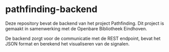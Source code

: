 # pathfinding-backend


Deze repository bevat de backend van het project Pathfinding.
Dit project is gemaakt in samenwerking met de Openbare Bibliotheek Eindhoven.

De backend zorgt voor de communicatie met de REST endpoint, bevat het JSON format en berekend het visualiseren van de signalen.
